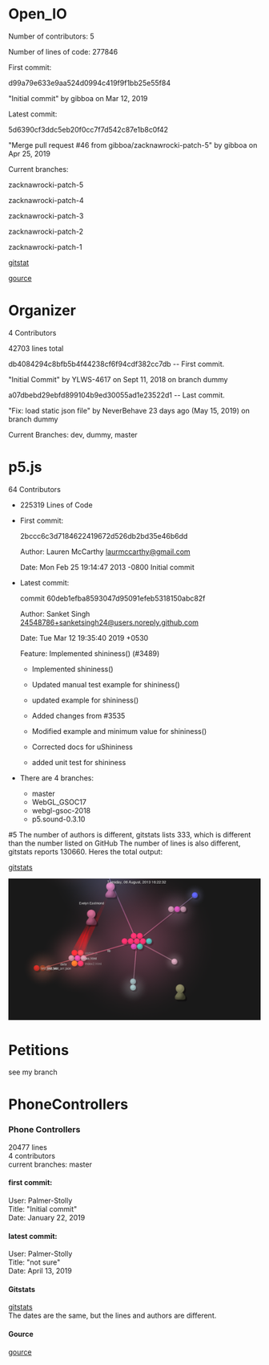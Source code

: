 # Open_IO

Number of contributors: 5

Number of lines of code: 277846

First commit: 

d99a79e633e9aa524d0994c419f9f1bb25e55f84 

"Initial commit" by gibboa on Mar 12, 2019

Latest commit:

5d6390cf3ddc5eb20f0cc7f7d542c87e1b8c0f42

"Merge pull request #46 from gibboa/zacknawrocki-patch-5" by gibboa on Apr 25, 2019

Current branches: 

zacknawrocki-patch-5

zacknawrocki-patch-4

zacknawrocki-patch-3

zacknawrocki-patch-2

zacknawrocki-patch-1

[gitstat](https://github.com/LingCheng3273/OSS-Lab/blob/master/labs/lab-03/gitstat.png)

[gource](https://github.com/LingCheng3273/OSS-Lab/blob/master/labs/lab-03/gource.png)

# Organizer
4 Contributors

42703 lines total

db4084294c8bfb5b4f44238cf6f94cdf382cc7db -- First commit. 

"Initial Commit" by YLWS-4617 on Sept 11, 2018 on branch dummy

a07dbebd29ebfd899104b9ed30055ad1e23522d1 -- Last commit. 

"Fix: load static json file" by NeverBehave 23 days ago (May 15, 2019) on branch dummy

Current Branches: dev, dummy, master

# p5.js
64 Contributors
- 225319 Lines of Code
- First commit: 

	2bccc6c3d7184622419672d526db2bd35e46b6dd

	Author: Lauren McCarthy <laurmccarthy@gmail.com>

	Date:   Mon Feb 25 19:14:47 2013 -0800
    Initial commit  
- Latest commit: 

	commit 60deb1efba8593047d95091efeb5318150abc82f

	Author: Sanket Singh <24548786+sanketsingh24@users.noreply.github.com>
	
	Date:   Tue Mar 12 19:35:40 2019 +0530

	Feature: Implemented shininess() (#3489)

	* Implemented shininess()

	* Updated manual test example for shininess()

	* updated example for shininess()

	* Added changes from #3535

	* Modified example and minimum value for shininess()

	* Corrected docs for uShininess

	* added unit test for shininess

- There are 4 branches:
	- master
	- WebGL_GSOC17
	- webgl-gsoc-2018
	- p5.sound-0.3.10

#5 
The number of authors is different, gitstats lists 333, which is different than the number listed on GitHub
The number of lines is also different, gitstats reports 130660. 
Heres the total output:

[gitstats](https://github.com/shailpatels/oss-repo-template/blob/master/labs/lab-03/out/index.html)


![gource](https://github.com/shailpatels/oss-repo-template/blob/master/labs/lab-03/gource.png)


# Petitions
see my branch

# PhoneControllers
### Phone Controllers
20477 lines  
4 contributors  
current branches: master
#### first commit:  
User: Palmer-Stolly  
Title: "Initial commit"  
Date: January 22, 2019  
#### latest commit: 
User: Palmer-Stolly  
Title: "not sure"  
Date: April 13, 2019  
#### Gitstats
[gitstats](https://github.com/gwild37/oss-repo-template/blob/master/labs/lab-03/resources/outputpath/lines.html)  
The dates are the same, but the lines and authors are different.
#### Gource
[gource](https://youtu.be/NshDv0wYLmE)  
